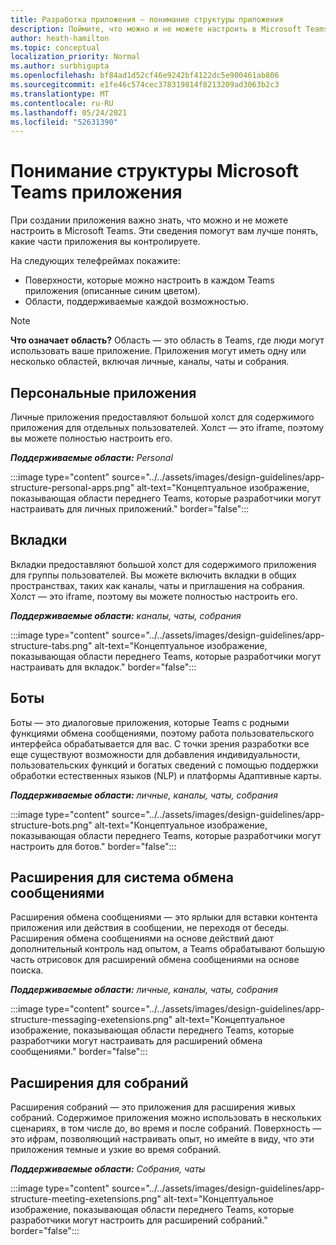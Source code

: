 ```yaml
---
title: Разработка приложения — понимание структуры приложения
description: Поймите, что можно и не можете настроить в Microsoft Teams при разработке приложения.
author: heath-hamilton
ms.topic: conceptual
localization_priority: Normal
ms.author: surbhigupta
ms.openlocfilehash: bf84ad1d52cf46e9242bf4122dc5e900461ab806
ms.sourcegitcommit: e1fe46c574cec378319814f8213209ad3063b2c3
ms.translationtype: MT
ms.contentlocale: ru-RU
ms.lasthandoff: 05/24/2021
ms.locfileid: "52631390"
---
```

# <a name="understand-the-microsoft-teams-app-structure"></a>Понимание структуры Microsoft Teams приложения

При создании приложения важно знать, что можно и не можете настроить в Microsoft Teams. Эти сведения помогут вам лучше понять, какие части приложения вы контролируете.

На следующих телефреймах покажите:

* Поверхности, которые можно настроить в каждом Teams приложения (описанные синим цветом).
* Области, поддерживаемые каждой возможностью.

> [!NOTE]
> **Что означает область?** Область — это область в Teams, где люди могут использовать ваше приложение. Приложения могут иметь одну или несколько областей, включая личные, каналы, чаты и собрания.

## <a name="personal-apps"></a>Персональные приложения

Личные приложения предоставляют большой холст для содержимого приложения для отдельных пользователей. Холст — это iframe, поэтому вы можете полностью настроить его.

***Поддерживаемые области:** Personal*

:::image type="content" source="../../assets/images/design-guidelines/app-structure-personal-apps.png" alt-text="Концептуальное изображение, показывающая области переднего Teams, которые разработчики могут настраивать для личных приложений." border="false":::

## <a name="tabs"></a>Вкладки

Вкладки предоставляют большой холст для содержимого приложения для группы пользователей. Вы можете включить вкладки в общих пространствах, таких как каналы, чаты и приглашения на собрания. Холст — это iframe, поэтому вы можете полностью настроить его.

***Поддерживаемые области:** каналы, чаты, собрания*

:::image type="content" source="../../assets/images/design-guidelines/app-structure-tabs.png" alt-text="Концептуальное изображение, показывающая области переднего Teams, которые разработчики могут настраивать для вкладок." border="false":::

## <a name="bots"></a>Боты

Боты — это диалоговые приложения, которые Teams с родными функциями обмена сообщениями, поэтому работа пользовательского интерфейса обрабатывается для вас. С точки зрения разработки все еще существуют возможности для добавления индивидуальности, пользовательских функций и богатых сведений с помощью поддержки обработки естественных языков (NLP) и платформы Адаптивные карты.

***Поддерживаемые области:** личные, каналы, чаты, собрания*

:::image type="content" source="../../assets/images/design-guidelines/app-structure-bots.png" alt-text="Концептуальное изображение, показывающая области переднего Teams, которые разработчики могут настроить для ботов." border="false":::

## <a name="messaging-extensions"></a>Расширения для система обмена сообщениями

Расширения обмена сообщениями — это ярлыки для вставки контента приложения или действия в сообщении, не переходя от беседы. Расширения обмена сообщениями на основе действий дают дополнительный контроль над опытом, а Teams обрабатывают большую часть отрисовок для расширений обмена сообщениями на основе поиска.

***Поддерживаемые области:** личные, каналы, чаты, собрания*

:::image type="content" source="../../assets/images/design-guidelines/app-structure-messaging-exetensions.png" alt-text="Концептуальное изображение, показывающая области переднего Teams, которые разработчики могут настраивать для расширений обмена сообщениями." border="false":::

## <a name="meeting-extensions"></a>Расширения для собраний

Расширения собраний — это приложения для расширения живых собраний. Содержимое приложения можно использовать в нескольких сценариях, в том числе до, во время и после собраний. Поверхность — это ифрам, позволяющий настраивать опыт, но имейте в виду, что эти приложения темные и узкие во время собраний.

***Поддерживаемые области:** Собрания, чаты*

:::image type="content" source="../../assets/images/design-guidelines/app-structure-meeting-exetensions.png" alt-text="Концептуальное изображение, показывающая области переднего Teams, которые разработчики могут настроить для расширений собраний." border="false":::
